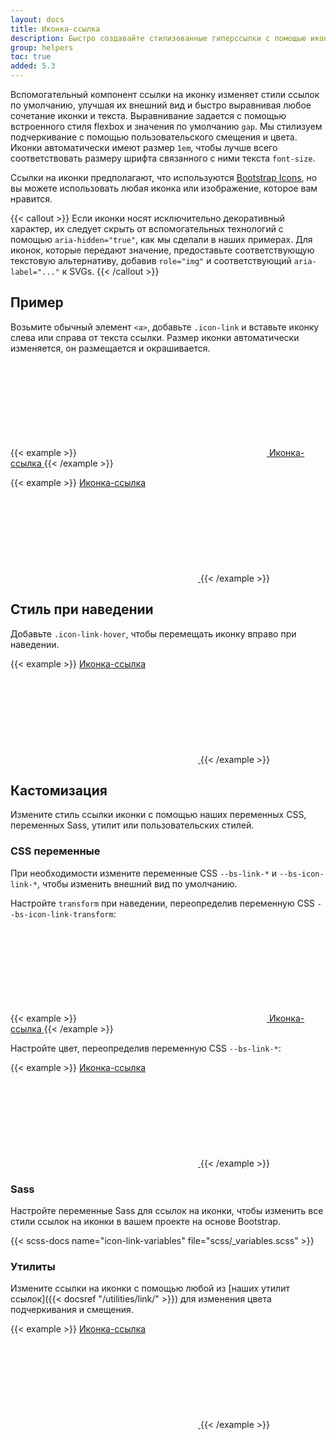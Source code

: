 ```yaml
---
layout: docs
title: Иконка-ссылка
description: Быстро создавайте стилизованные гиперссылки с помощью иконок Bootstrap или других иконок.
group: helpers
toc: true
added: 5.3
---
```


Вспомогательный компонент ссылки на иконку изменяет стили ссылок по умолчанию, улучшая их внешний вид и быстро выравнивая любое сочетание иконки и текста. Выравнивание задается с помощью встроенного стиля flexbox и значения по умолчанию `gap`. Мы стилизуем подчеркивание с помощью пользовательского смещения и цвета. Иконки автоматически имеют размер `1em`, чтобы лучше всего соответствовать размеру шрифта связанного с ними текста `font-size`.

Ссылки на иконки предполагают, что используются [Bootstrap Icons](https://icons.getbootstrap.com), но вы можете использовать любая иконка или изображение, которое вам нравится.

{{< callout >}}
Если иконки носят исключительно декоративный характер, их следует скрыть от вспомогательных технологий с помощью `aria-hidden="true"`, как мы сделали в наших примерах. Для иконок, которые передают значение, предоставьте соответствующую текстовую альтернативу, добавив `role="img"` и соответствующий `aria-label="..."` к SVGs.
{{< /callout >}}

## Пример

Возьмите обычный элемент `<a>`, добавьте `.icon-link` и вставьте иконку слева или справа от текста ссылки. Размер иконки автоматически изменяется, он размещается и окрашивается.

{{< example >}}
<a class="icon-link" href="#">
  <svg class="bi" aria-hidden="true"><use xlink:href="#box-seam"></use></svg>
  Иконка-ссылка
</a>
{{< /example >}}

{{< example >}}
<a class="icon-link" href="#">
  Иконка-ссылка
  <svg class="bi" aria-hidden="true"><use xlink:href="#arrow-right"></use></svg>
</a>
{{< /example >}}

## Стиль при наведении

Добавьте `.icon-link-hover`, чтобы перемещать иконку вправо при наведении.

{{< example >}}
<a class="icon-link icon-link-hover" href="#">
  Иконка-ссылка
  <svg class="bi" aria-hidden="true"><use xlink:href="#arrow-right"></use></svg>
</a>
{{< /example >}}

## Кастомизация

Измените стиль ссылки иконки с помощью наших переменных CSS, переменных Sass, утилит или пользовательских стилей.

### CSS переменные

При необходимости измените переменные CSS `--bs-link-*` и `--bs-icon-link-*`, чтобы изменить внешний вид по умолчанию.

Настройте `transform` при наведении, переопределив переменную CSS `--bs-icon-link-transform`:

{{< example >}}
<a class="icon-link icon-link-hover" style="--bs-icon-link-transform: translate3d(0, -.125rem, 0);" href="#">
  <svg class="bi" aria-hidden="true"><use xlink:href="#clipboard"></use></svg>
  Иконка-ссылка
</a>
{{< /example >}}

Настройте цвет, переопределив переменную CSS `--bs-link-*`:

{{< example >}}
<a class="icon-link icon-link-hover" style="--bs-link-hover-color-rgb: 25, 135, 84;" href="#">
  Иконка-ссылка
  <svg class="bi" aria-hidden="true"><use xlink:href="#arrow-right"></use></svg>
</a>
{{< /example >}}

### Sass

Настройте переменные Sass для ссылок на иконки, чтобы изменить все стили ссылок на иконки в вашем проекте на основе Bootstrap.

{{< scss-docs name="icon-link-variables" file="scss/_variables.scss" >}}

### Утилиты

Измените ссылки на иконки с помощью любой из [наших утилит ссылок]({{< docsref "/utilities/link/" >}}) для изменения цвета подчеркивания и смещения.

{{< example >}}
<a class="icon-link icon-link-hover link-success link-underline-success link-underline-opacity-25" href="#">
  Иконка-ссылка
  <svg class="bi" aria-hidden="true"><use xlink:href="#arrow-right"></use></svg>
</a>
{{< /example >}}
